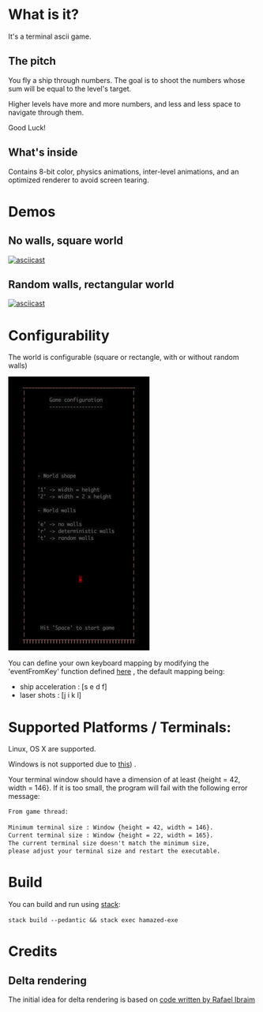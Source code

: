 # What is it?

It's a terminal ascii game.

## The pitch

You fly a ship through numbers. The goal is to shoot
the numbers whose sum will be equal to the level's target.

Higher levels have more and more numbers, and less and less space to navigate through them.

Good Luck!

## What's inside

Contains 8-bit color, physics animations, inter-level animations, and an optimized renderer to avoid screen tearing.

# Demos

## No walls, square world

[![asciicast](https://asciinema.org/a/151434.png)](https://asciinema.org/a/151434)

## Random walls, rectangular world

[![asciicast](https://asciinema.org/a/151404.png)](https://asciinema.org/a/151404)

# Configurability

The world is configurable (square or rectangle, with or without random walls)

![Configuration snapshot](images/config.png?raw=true "Configuration")

You can define your own keyboard mapping by modifying the 'eventFromKey' function
defined
[here](https://github.com/OlivierSohn/hamazed/blob/3821705b036f1c5234a913c7675da1484739f1ed/imj-game-hamazed/src/Imj/Game/Hamazed/KeysMaps.hs)
, the default mapping being:
- ship acceleration : [s e d f]
- laser shots       : [j i k l]

# Supported Platforms / Terminals:

Linux, OS X are supported.

Windows is not supported due to
[this](https://ghc.haskell.org/trac/ghc/ticket/7353))
.

Your terminal window should have a dimension of at least {height = 42, width = 146}.
If it is too small, the program will fail with the following error message:

```
From game thread:

Minimum terminal size : Window {height = 42, width = 146}.
Current terminal size : Window {height = 22, width = 165}.
The current terminal size doesn't match the minimum size,
please adjust your terminal size and restart the executable.
```

# Build

You can build and run using [stack](https://docs.haskellstack.org):

`stack build --pedantic && stack exec hamazed-exe`

# Credits

## Delta rendering

The initial idea for delta rendering is based on [code written by Rafael Ibraim](https://gist.github.com/ibraimgm/40e307d70feeb4f117cd)
